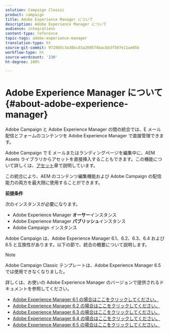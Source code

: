 ```yaml
---
solution: Campaign Classic
product: campaign
title: Adobe Experience Manager について
description: Adobe Experience Manager について
audience: integrations
content-type: reference
topic-tags: adobe-experience-manager
translation-type: ht
source-git-commit: 972885c3a38bcd3a260574bacbb3f507e11ae05b
workflow-type: ht
source-wordcount: '230'
ht-degree: 100%

---
```



# Adobe Experience Manager について{#about-adobe-experience-manager}

Adobe Campaign と Adobe Experience Manager の間の統合では、E メール配信とフォームのコンテンツを Adobe Experience Manager で直接管理できます。

Adobe Campaign で E メールまたはランディングページを編集中に、AEM Assets ライブラリからアセットを直接挿入することもできます。この機能について詳しくは、[アセット](../../integrations/using/sharing-assets-with-adobe-experience-cloud.md)章で説明しています。

この統合により、AEM のコンテンツ編集機能および Adobe Campaign の配信能力の両方を最大限に使用することができます。

**前提条件**

次のインスタンスが必要になります。

* Adobe Experience Manager **オーサー**&#x200B;インスタンス
* Adobe Experience Manager **パブリッシュ**&#x200B;インスタンス
* Adobe Campaign インスタンス

Adobe Campaign は、Adobe Experience Manager 6.1、6.2、6.3、6.4 および 6.5 と互換性があります。以下の節で、統合の概要について説明します。

>[!NOTE]
>
>Adobe Campaign Classic テンプレートは、Adobe Experience Manager 6.5 では使用できなくなりました。

詳しくは、お使いの Adobe Experience Manager のバージョンで提供されるドキュメントを参照してください。

* [Adobe Experience Manager 6.1 の場合はここをクリックしてください。](https://docs.adobe.com/docs/en/aem/6-1/administer/integration/marketing-cloud/campaign/campaignonpremise.html)
* [Adobe Experience Manager 6.2 の場合はここをクリックしてください。](https://docs.adobe.com/docs/en/aem/6-2/administer/integration/marketing-cloud/campaign/campaignonpremise.html)
* [Adobe Experience Manager 6.3 の場合はここをクリックしてください。](https://helpx.adobe.com/experience-manager/6-3/sites/administering/using/campaignonpremise.html)
* [Adobe Experience Manager 6.4 の場合はここをクリックしてください。](https://helpx.adobe.com/experience-manager/6-4/sites/administering/using/campaignonpremise.html)
* [Adobe Experience Manager 6.5 の場合はここをクリックしてください。](https://helpx.adobe.com/jp/experience-manager/6-5/sites/administering/using/campaignonpremise.html)

